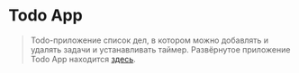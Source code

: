 # Todo App
> Todo-приложение список дел, в котором можно добавлять и удалять задачи и устанавливать таймер. Развёрнутое приложение Todo App находится [здесь](https://todo-n974op8b7-uglynoize.vercel.app/).
